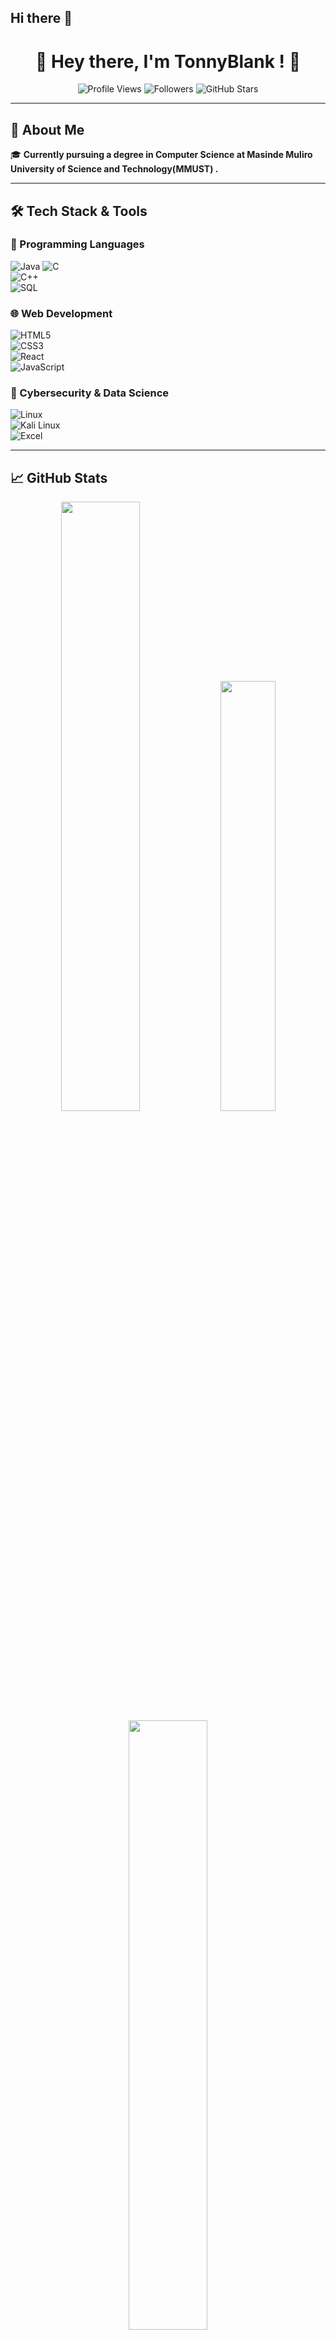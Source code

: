 ## Hi there 👋
<h1 align="center">👋 Hey there, I'm TonnyBlank
  ! 🚀</h1>  

<p align="center">
  <img src="https://img.shields.io/badge/Profile%20Views-10K%2B-blue?style=for-the-badge&logo=eye" alt="Profile Views">  
  <img src="https://img.shields.io/github/followers/TonnyBlank?style=social" alt="Followers">  
  <img src="https://img.shields.io/github/stars/TonnyBlank?style=social" alt="GitHub Stars">  
</p>

---

## 🚀 About Me  
🎓 **Currently pursuing a degree in Computer Science at Masinde Muliro University of Science and Technology(MMUST)
.**  

--- 

## 🛠️ Tech Stack & Tools  
### 🚀 Programming Languages  
![Java](https://img.shields.io/badge/Java-ED8B00?style=for-the-badge&logo=java&logoColor=white) 
![C](https://img.shields.io/badge/C-A8B9CC?style=for-the-badge&logo=c&logoColor=white)  
![C++](https://img.shields.io/badge/C++-00599C?style=for-the-badge&logo=c%2B%2B&logoColor=white)  
![SQL](https://img.shields.io/badge/SQL-4479A1?style=for-the-badge&logo=mysql&logoColor=white)  


### 🌐 Web Development  
![HTML5](https://img.shields.io/badge/HTML5-E34F26?style=for-the-badge&logo=html5&logoColor=white)  
![CSS3](https://img.shields.io/badge/CSS3-1572B6?style=for-the-badge&logo=css3&logoColor=white)  
![React](https://img.shields.io/badge/React-20232A?style=for-the-badge&logo=react&logoColor=61DAFB)  
![JavaScript](https://img.shields.io/badge/JavaScript-F7DF1E?style=for-the-badge&logo=javascript&logoColor=black)  

### 🔐 Cybersecurity & Data Science  
![Linux](https://img.shields.io/badge/Linux-FCC624?style=for-the-badge&logo=linux&logoColor=black)  
![Kali Linux](https://img.shields.io/badge/Kali_Linux-557C94?style=for-the-badge&logo=kali-linux&logoColor=white)  
![Excel](https://img.shields.io/badge/Microsoft_Excel-217346?style=for-the-badge&logo=microsoft-excel&logoColor=white)  

---

## 📈 GitHub Stats  
<p align="center">
  <img src="https://github-readme-stats.vercel.app/api?username=TonnyBlank&show_icons=true&theme=radical" width="50%">
  <img src="https://github-readme-stats.vercel.app/api/top-langs/?username=TonnyBlank&layout=compact&theme=radical" width="42%">
  <img src="https://github-readme-streak-stats.herokuapp.com/?user=TonnyBlank&theme=radical" width="50%">
</p>

---

## 📫 Connect With Me  
<p align="center">
  <a href="https://linkedin.com/in/your-profile">
    <img src="https://img.shields.io/badge/LinkedIn-Connect-blue?style=for-the-badge&logo=linkedin">
  </a>
  <a href="https://github.com/TonnyBlank">
    <img src="https://img.shields.io/badge/GitHub-Follow-black?style=for-the-badge&logo=github">
  </a>
  <a href="https://twitter.com/your-handle">
    <img src="https://img.shields.io/badge/Twitter-Follow-blue?style=for-the-badge&logo=twitter">
  </a>
  <a href="https://www.instagram.com/blank._tonny/">
    <img src="https://img.shields.io/badge/Instagram-Follow-pink?style=for-the-badge&logo=instagram">
  </a>
</p>

---

## 🏆 GitHub Trophies  
<p align="center">
  <img src="https://github-profile-trophy.vercel.app/?username=TonnyBlank&theme=onedark&no-frame=false&margin-w=4" alt="GitHub Trophies">
</p>

### 🏅 **Golden Trophies**  
<p align="center">
  <img src="https://github-profile-trophy.vercel.app/?username=TonnyBlank&theme=algolia&column=7" alt="Golden GitHub Trophies">
</p>

---


---

<h3 align="center">🚀 Let’s Build Something Amazing Together! 💻</h3>

---

